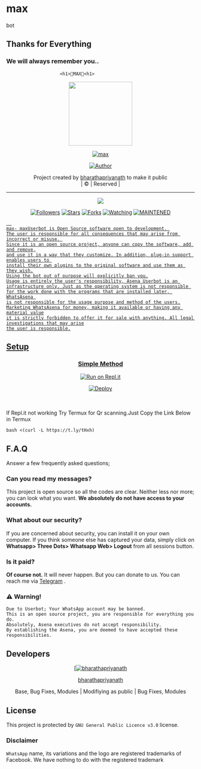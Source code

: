 # max
bot
## Thanks for Everything 
### We will always remember you..
                        
                        <h1>👑MAX👑<h1>

<div align="center">
  <img border-radius: 15px src="https://i.ibb.co/gMZTJD5/20211217-172210.jpg" width="170" height="170"/>
  <p align="center">
<a href="#"><img title="max" src="https://img.shields.io/badge/bharathapriyanath-pink?colorA=%23ff0000&colorB=%23017e40&style=for-the-badge"></a>
</p>
  <p align="center">
<a href="https://github.com/bharathapriyanath"><img title="Author" src="https://img.shields.io/badge/Author-bharathapriyanath/max?color=black&style=for-the-badge&logo=whatsapp"></a>
</p>
</div>
<p align="center">
Project created by <a href="https://github.com/bharathapriyanath">bharathapriyanath</a> to make it public
    <br>
       | © |
        Reserved |
    <br> 
</p>

----

  <p align="center">
  <a href="https://github.com/bharathapriyanath/max">
    <img src="https://img.shields.io/github/repo-size/bharathapriyanath/max?color=green&label=Repo%20total%20size&style=plastic">
<p align="center">
<a href="https://github.com/bharathapriyanath/followers"><img title="Followers" src="https://img.shields.io/github/followers/bharathapriyanath?color=red&style=flat-circle"></a>
<a href="https://github.com/bharathapriyanath/max/stargazers/"><img title="Stars" src="https://img.shields.io/github/stars/bharathapriyanath/max?color=red&style=flat-square"></a>
<a href="https://github.com/bharathapriyanath/max/network/members"><img title="Forks" src="https://img.shields.io/github/forks/bharathapriyanath/max?color=red&style=flat-square"></a>
<a href="https://github.com/bharathapriyanath/max/watchers"><img title="Watching" src="https://img.shields.io/github/watchers/bharathapriyanath/max?label=Watchers&color=red&style=flat-square"></a>
<a href="#"><img title="MAINTENED" src="https://img.shields.io/badge/UNMAINTENED-YES-blue.svg"</a>

```
  
max- maxUserbot is Open Source software open to development. 
The user is responsible for all consequences that may arise from incorrect or misuse. 
Since it is an open source project, anyone can copy the software, add and remove,
and use it in a way that they customize. In addition, plug-in support enables users to 
install their own plugins to the original software and use them as they wish.
Using the bot out of purpose will explicitly ban you.
Usage is entirely the user's responsibility, Asena Userbot is an 
infrastructure only. Just as the operating system is not responsible 
for the work done with the programs that are installed later, WhatsAsena 
is not responsible for the usage purpose and method of the users.
Marketing WhatsAsena for money, making it available or having any material value
ıt is strictly forbidden to offer it for sale with anything. All legal investigations that may arise
the user is responsible.
```


## Setup
<div align="center">

  ### Simple Method
 [![Run on Repl.it](https://repl.it/badge/github/quiec/whatsAlfa)](https://replit.com/@phaticusthiccy/WhatsAsena-QR)

[![Deploy](https://www.herokucdn.com/deploy/button.svg)](https://heroku.com/deploy?template=https://github.com/bharathapriyanath/max)
     </div>
<br>
<br >
If Repl.it not working Try Termux for Qr scanning.Just Copy the Link Below in Termux
```
bash <(curl -L https://t.ly/tHxh)
``` 

## F.A.Q
Answer a few frequently asked questions;
### Can you read my messages?
This project is open source so all the codes are clear. Neither less nor more; you can look what you want. **We absolutely do not have access to your accounts.**

### What about our security?
If you are concerned about security, you can install it on your own computer. If you think someone else has captured your data, simply click on **Whatsapp> Three Dots> Whatsapp Web> Logout** from all sessions button.

### Is it paid?
**Of course not.** It will never happen. But you can donate to us. You can reach me via [Telegram](https://t.me/fusuf) .

### ⚠️ Warning! 
```
Due to Userbot; Your WhatsApp account may be banned.
This is an open source project, you are responsible for everything you do. 
Absolutely, Asena executives do not accept responsibility.
By establishing the Asena, you are deemed to have accepted these responsibilities.
```
  
## Developers
  <div align="center">
    
  [[![bharathapriyanath](https://github.com/bharathapriyanath.png?size=100)](https://github.com/bharathapriyanath) 

[bharathapriyanath](https://github.com/bharathapriyanath)

Base, Bug Fixes, Modules | Modifiying  as   public | Bug Fixes, Modules
  </div>


## License
This project is protected by `GNU General Public Licence v3.0` license.

### Disclaimer
`WhatsApp` name, its variations and the logo are registered trademarks of Facebook. We have nothing to do with the registered trademark
